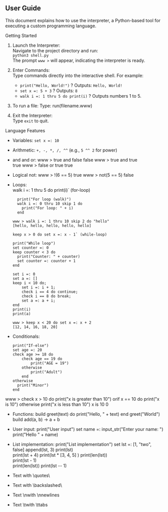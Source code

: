 ## User Guide

This document explains how to use the interpreter, a Python-based tool for executing a custom programming language.

Getting Started

1. Launch the Interpreter:  
   Navigate to the project directory and run:  
   `python3 shell.py`  
   The prompt `www >` will appear, indicating the interpreter is ready.

2. Enter Commands:  
   Type commands directly into the interactive shell. For example:  
   - `print("Hello, World!")` ? Outputs: `Hello, World!`  
   - `set x =: 5 + 3` ? Outputs: `8`  
   - `walk i =: 1 thru 5 do print(i)` ? Outputs numbers 1 to 5.  

3. To run a file:
  Type: run(filename.www) 

4. Exit the Interpreter:  
   Type `exit` to quit.

Language Features

* Variables: `set x =: 10`  
* Arithmetic: `+, -, *, /, ^^` (e.g., `5 ^^ 2` for power)  
* and and or:
  www > true and false
  false
  www > true and true  
  true
  www > false or true
  true 
* Logical not:
      www > !(6 == 5)
      true
      www > not(5 == 5)
      false
* Loops:  
        walk i =: 1 thru 5 do print(i)` (for-loop)  
  
        print("For loop (walk)")
        walk i =: 0 thru 10 skip 1 do
          print("For loop: " + i)
        end
  
      www > walk i =: 1 thru 10 skip 2 do "hello"
      [hello, hello, hello, hello, hello]
      
      keep x > 0 do set x =: x - 1` (while-loop)  
      
      print("While loop")
      set counter =: 0
      keep counter < 3 do
        print("Counter: " + counter)
        set counter =: counter + 1
      end
  
      set i =: 0
      set a =: []
      keep i < 10 do;
          set i =: i + 1;
          check i == 4 do continue;
          check i == 8 do break;
          set a =: a + i;
      end
      print(i)
      print(a)
      
      www > keep x < 20 do set x =: x + 2
      [12, 14, 16, 18, 20]


* Conditionals:  

      print("If-else")
      set age =: 20
      check age >= 18 do
          check age == 19 do
              print("AGE = 19")
          otherwise
              print("Adult")
          end
      otherwise
        print("Minor")
      end

www > check x > 10 do print("x is greater than 10") orif x == 10 do print("x is 10") otherwise print("x is less than 10")
    x is 10
    0


* Functions:
      build greet(text) do
      print("Hello, " + text)
      end
      greet("World")
      build add(a, b) -> a + b

* User input:
      print("User input")
      set name =: input_str("Enter your name: ")
      print("Hello " + name)

* List implementation:
      print("List implementation")
      set lst =: [1, "two", false]
      append(lst, 3)
      print(lst)                       
      print(lst + 4)
      print(lst * [3, 4, 5] )
      print(len(lst))  
      print(lst - 1)  
      print(len(lst)) 
      print(lst -- 1)  

* Text with \quotes\
* Text with \\backslashed\\
* Text \nwith \nnewlines
* Text \twith \ttabs
